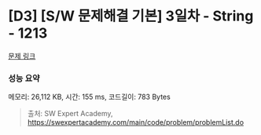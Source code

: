 # [D3] [S/W 문제해결 기본] 3일차 - String - 1213 

[문제 링크](https://swexpertacademy.com/main/code/problem/problemDetail.do?contestProbId=AV14P0c6AAUCFAYi) 

### 성능 요약

메모리: 26,112 KB, 시간: 155 ms, 코드길이: 783 Bytes



> 출처: SW Expert Academy, https://swexpertacademy.com/main/code/problem/problemList.do